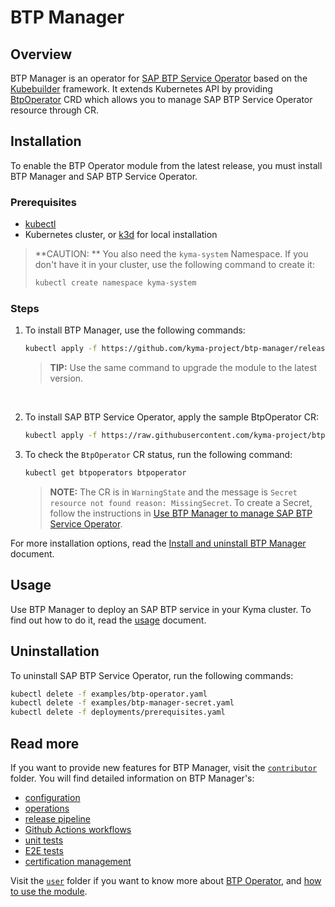 # BTP Manager

## Overview

BTP Manager is an operator for [SAP BTP Service Operator](https://github.com/SAP/sap-btp-service-operator) based on the [Kubebuilder](https://github.com/kubernetes-sigs/kubebuilder) framework. It extends Kubernetes API by providing [BtpOperator](https://github.com/kyma-project/btp-manager/blob/main/config/crd/bases/operator.kyma-project.io_btpoperators.yaml) CRD which allows you to manage SAP BTP Service Operator resource through CR. 

## Installation

To enable the BTP Operator module from the latest release, you must install BTP Manager and SAP BTP Service Operator.

### Prerequisites

- [kubectl](https://kubernetes.io/docs/tasks/tools/install-kubectl/)
- Kubernetes cluster, or [k3d](https://k3d.io) for local installation

> **CAUTION:  ** You also need the `kyma-system` Namespace. If you don't have it in your cluster, use the following command to create it:
> ```bash
> kubectl create namespace kyma-system
> ```

### Steps
 
1. To install BTP Manager, use the following commands:

    ```bash
    kubectl apply -f https://github.com/kyma-project/btp-manager/releases/latest/download/rendered.yaml
    ```
    > **TIP:** Use the same command to upgrade the module to the latest version.

<br>

 2. To install SAP BTP Service Operator, apply the sample BtpOperator CR:

    ```bash
    kubectl apply -f https://raw.githubusercontent.com/kyma-project/btp-manager/main/config/samples/operator_v1alpha1_btpoperator.yaml
    ```
3. To check the `BtpOperator` CR status, run the following command:
   ```sh
   kubectl get btpoperators btpoperator
   ```
   > **NOTE:** The CR is in `WarningState` and the message is `Secret resource not found reason: MissingSecret`. To create a Secret, follow the instructions in [Use BTP Manager to manage SAP BTP Service Operator](./docs/user/02-10-usage.md#create-and-install-a-secret).

For more installation options, read the [Install and uninstall BTP Manager](./docs/contributor/01-10-installation.md) document.

## Usage

Use BTP Manager to deploy an SAP BTP service in your Kyma cluster. To find out how to do it, read the [usage](docs/user/02-10-usage.md) document.

## Uninstallation

To uninstall SAP BTP Service Operator, run the following commands:
```sh
kubectl delete -f examples/btp-operator.yaml
kubectl delete -f examples/btp-manager-secret.yaml
kubectl delete -f deployments/prerequisites.yaml
```

## Read more

If you want to provide new features for BTP Manager, visit the [`contributor`](docs/contributor) folder. You will find detailed information on BTP Manager's:

- [configuration](01-20-configuration.md)
- [operations](docs/contributor/02-10-operations.md)
- [release pipeline](docs/contributor/03-10-release.md)
- [Github Actions workflows](docs/contributor/04-10-workflows.md)
- [unit tests](docs/contributor/05-10-testing.md)
- [E2E tests](docs/contributor/05-20-e2e_tests.md)
- [certification management](docs/contributor/06-10-certs.md)

Visit the [`user`](docs/user) folder if you want to know more about [BTP Operator](docs/user/README.md), and [how to use the module](docs/user/02-10-usage.md).
